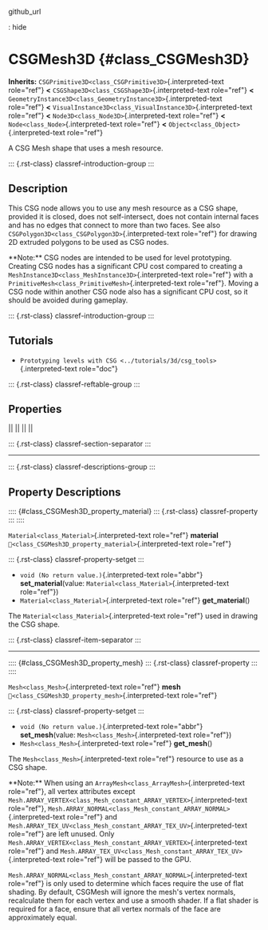 github_url

:   hide

# CSGMesh3D {#class_CSGMesh3D}

**Inherits:** `CSGPrimitive3D<class_CSGPrimitive3D>`{.interpreted-text
role="ref"} **\<** `CSGShape3D<class_CSGShape3D>`{.interpreted-text
role="ref"} **\<**
`GeometryInstance3D<class_GeometryInstance3D>`{.interpreted-text
role="ref"} **\<**
`VisualInstance3D<class_VisualInstance3D>`{.interpreted-text role="ref"}
**\<** `Node3D<class_Node3D>`{.interpreted-text role="ref"} **\<**
`Node<class_Node>`{.interpreted-text role="ref"} **\<**
`Object<class_Object>`{.interpreted-text role="ref"}

A CSG Mesh shape that uses a mesh resource.

::: {.rst-class}
classref-introduction-group
:::

## Description

This CSG node allows you to use any mesh resource as a CSG shape,
provided it is closed, does not self-intersect, does not contain
internal faces and has no edges that connect to more than two faces. See
also `CSGPolygon3D<class_CSGPolygon3D>`{.interpreted-text role="ref"}
for drawing 2D extruded polygons to be used as CSG nodes.

\*\*Note:\*\* CSG nodes are intended to be used for level prototyping.
Creating CSG nodes has a significant CPU cost compared to creating a
`MeshInstance3D<class_MeshInstance3D>`{.interpreted-text role="ref"}
with a `PrimitiveMesh<class_PrimitiveMesh>`{.interpreted-text
role="ref"}. Moving a CSG node within another CSG node also has a
significant CPU cost, so it should be avoided during gameplay.

::: {.rst-class}
classref-introduction-group
:::

## Tutorials

- `Prototyping levels with CSG <../tutorials/3d/csg_tools>`{.interpreted-text
  role="doc"}

::: {.rst-class}
classref-reftable-group
:::

## Properties

||
||
||
||

::: {.rst-class}
classref-section-separator
:::

------------------------------------------------------------------------

::: {.rst-class}
classref-descriptions-group
:::

## Property Descriptions

:::: {#class_CSGMesh3D_property_material}
::: {.rst-class}
classref-property
:::
::::

`Material<class_Material>`{.interpreted-text role="ref"} **material**
`🔗<class_CSGMesh3D_property_material>`{.interpreted-text role="ref"}

::: {.rst-class}
classref-property-setget
:::

- `void (No return value.)`{.interpreted-text role="abbr"}
  **set_material**(value: `Material<class_Material>`{.interpreted-text
  role="ref"})
- `Material<class_Material>`{.interpreted-text role="ref"}
  **get_material**()

The `Material<class_Material>`{.interpreted-text role="ref"} used in
drawing the CSG shape.

::: {.rst-class}
classref-item-separator
:::

------------------------------------------------------------------------

:::: {#class_CSGMesh3D_property_mesh}
::: {.rst-class}
classref-property
:::
::::

`Mesh<class_Mesh>`{.interpreted-text role="ref"} **mesh**
`🔗<class_CSGMesh3D_property_mesh>`{.interpreted-text role="ref"}

::: {.rst-class}
classref-property-setget
:::

- `void (No return value.)`{.interpreted-text role="abbr"}
  **set_mesh**(value: `Mesh<class_Mesh>`{.interpreted-text role="ref"})
- `Mesh<class_Mesh>`{.interpreted-text role="ref"} **get_mesh**()

The `Mesh<class_Mesh>`{.interpreted-text role="ref"} resource to use as
a CSG shape.

\*\*Note:\*\* When using an
`ArrayMesh<class_ArrayMesh>`{.interpreted-text role="ref"}, all vertex
attributes except
`Mesh.ARRAY_VERTEX<class_Mesh_constant_ARRAY_VERTEX>`{.interpreted-text
role="ref"},
`Mesh.ARRAY_NORMAL<class_Mesh_constant_ARRAY_NORMAL>`{.interpreted-text
role="ref"} and
`Mesh.ARRAY_TEX_UV<class_Mesh_constant_ARRAY_TEX_UV>`{.interpreted-text
role="ref"} are left unused. Only
`Mesh.ARRAY_VERTEX<class_Mesh_constant_ARRAY_VERTEX>`{.interpreted-text
role="ref"} and
`Mesh.ARRAY_TEX_UV<class_Mesh_constant_ARRAY_TEX_UV>`{.interpreted-text
role="ref"} will be passed to the GPU.

`Mesh.ARRAY_NORMAL<class_Mesh_constant_ARRAY_NORMAL>`{.interpreted-text
role="ref"} is only used to determine which faces require the use of
flat shading. By default, CSGMesh will ignore the mesh\'s vertex
normals, recalculate them for each vertex and use a smooth shader. If a
flat shader is required for a face, ensure that all vertex normals of
the face are approximately equal.
